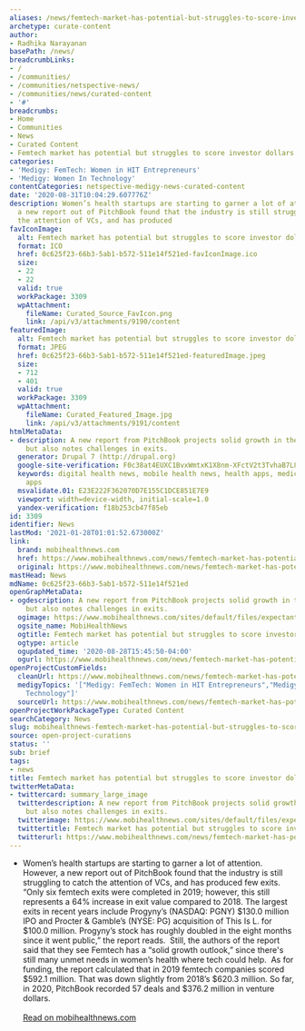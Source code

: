 ```yaml
---
aliases: /news/femtech-market-has-potential-but-struggles-to-score-investor-dollars
archetype: curate-content
author:
- Radhika Narayanan
basePath: /news/
breadcrumbLinks:
- /
- /communities/
- /communities/netspective-news/
- /communities/news/curated-content
- '#'
breadcrumbs:
- Home
- Communities
- News
- Curated Content
- Femtech market has potential but struggles to score investor dollars
categories:
- 'Medigy: FemTech: Women in HIT Entrepreneurs'
- 'Medigy: Women In Technology'
contentCategories: netspective-medigy-news-curated-content
date: '2020-08-31T10:04:29.607776Z'
description: Women’s health startups are starting to garner a lot of attention. However,
  a new report out of PitchBook found that the industry is still struggling to catch
  the attention of VCs, and has produced
favIconImage:
  alt: Femtech market has potential but struggles to score investor dollars
  format: ICO
  href: 0c625f23-66b3-5ab1-b572-511e14f521ed-favIconImage.ico
  size:
  - 22
  - 22
  valid: true
  workPackage: 3309
  wpAttachment:
    fileName: Curated_Source_FavIcon.png
    link: /api/v3/attachments/9190/content
featuredImage:
  alt: Femtech market has potential but struggles to score investor dollars
  format: JPEG
  href: 0c625f23-66b3-5ab1-b572-511e14f521ed-featuredImage.jpeg
  size:
  - 712
  - 401
  valid: true
  workPackage: 3309
  wpAttachment:
    fileName: Curated_Featured_Image.jpg
    link: /api/v3/attachments/9191/content
htmlMetaData:
- description: A new report from PitchBook projects solid growth in the industry,
    but also notes challenges in exits.
  generator: Drupal 7 (http://drupal.org)
  google-site-verification: F0c38at4EUXC1BvxWmtxK1X8nm-XFctV2t3TvhaB7L8
  keywords: digital health news, mobile health news, health apps, medical apps, fitness
    apps
  msvalidate.01: E23E222F362070D7E155C1DCE851E7E9
  viewport: width=device-width, initial-scale=1.0
  yandex-verification: f18b253cb47f85eb
id: 3309
identifier: News
lastMod: '2021-01-28T01:01:52.673000Z'
link:
  brand: mobihealthnews.com
  href: https://www.mobihealthnews.com/news/femtech-market-has-potential-struggles-score-investor-dollars
  original: https://www.mobihealthnews.com/news/femtech-market-has-potential-struggles-score-investor-dollars
mastHead: News
mdName: 0c625f23-66b3-5ab1-b572-511e14f521ed
openGraphMetaData:
- ogdescription: A new report from PitchBook projects solid growth in the industry,
    but also notes challenges in exits.
  ogimage: https://www.mobihealthnews.com/sites/default/files/expectant%20mothers_1.jpg
  ogsite_name: MobiHealthNews
  ogtitle: Femtech market has potential but struggles to score investor dollars
  ogtype: article
  ogupdated_time: '2020-08-28T15:45:50-04:00'
  ogurl: https://www.mobihealthnews.com/news/femtech-market-has-potential-struggles-score-investor-dollars
openProjectCustomFields:
  cleanUrl: https://www.mobihealthnews.com/news/femtech-market-has-potential-struggles-score-investor-dollars
  medigyTopics: '["Medigy: FemTech: Women in HIT Entrepreneurs","Medigy: Women In
    Technology"]'
  sourceUrl: https://www.mobihealthnews.com/news/femtech-market-has-potential-struggles-score-investor-dollars
openProjectWorkPackageType: Curated Content
searchCategory: News
slug: mobihealthnews-femtech-market-has-potential-but-struggles-to-score-investor-dollars
source: open-project-curations
status: ''
sub: brief
tags:
- news
title: Femtech market has potential but struggles to score investor dollars
twitterMetaData:
- twittercard: summary_large_image
  twitterdescription: A new report from PitchBook projects solid growth in the industry,
    but also notes challenges in exits.
  twitterimage: https://www.mobihealthnews.com/sites/default/files/expectant%20mothers_1.jpg
  twittertitle: Femtech market has potential but struggles to score investor dollars
  twitterurl: https://www.mobihealthnews.com/news/femtech-market-has-potential-struggles-score-investor-dollars
---
```


<ul><li>Women’s health startups are starting to garner&nbsp;a lot of attention. However, a new report out of&nbsp;PitchBook&nbsp;found that the industry is still struggling to catch the attention of VCs, and has produced few exits. “Only six femtech exits were completed in 2019; however, this still represents a 64% increase in exit value compared to 2018. The largest exits in recent years include Progyny’s (NASDAQ: PGNY) $130.0 million IPO and Procter &amp; Gamble’s (NYSE: PG) acquisition of This Is L. for $100.0 million. Progyny’s stock has roughly doubled in the eight months since it went public,” the report reads.&nbsp; Still, the authors of the report said that they see Femtech has a “solid growth outlook,” since there's still many unmet needs in women’s health where tech could help.&nbsp; As for funding, the report calculated that in 2019 femtech companies scored $592.1 million. That was down slightly from 2018’s $620.3 million. So far, in 2020, PitchBook recorded 57 deals and $376.2 million in venture dollars.&nbsp;&nbsp;<br><br><a href="https://www.mobihealthnews.com/news/femtech-market-has-potential-struggles-score-investor-dollars">Read on mobihealthnews.com</a></li></ul>